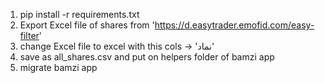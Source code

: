 1. pip install -r requirements.txt
2. Export Excel file of shares from 'https://d.easytrader.emofid.com/easy-filter'
3. change Excel file to excel with this cols -> 'نماد'
4. save as all_shares.csv and put on helpers folder of bamzi app
5. migrate bamzi app